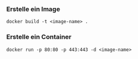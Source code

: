 ### **Erstelle ein Image**
```
docker build -t <image-name> .
```

### **Erstelle ein Container**
```
docker run -p 80:80 -p 443:443 -d <image-name>
```